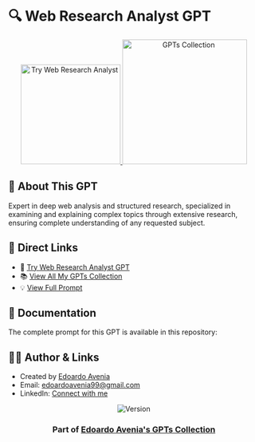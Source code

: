 # 🔍 Web Research Analyst GPT

<div align="center">
  <a href="https://chat.openai.com/g/g-IF18aGRLF-web-research-analyst">
    <img src="https://img.shields.io/badge/TRY_THIS_GPT-37a779?style=for-the-badge&logo=openai&logoWidth=20" alt="Try Web Research Analyst" width="200">
  </a>
  <a href="https://github.com/edoardoavenia/edoardo-avenia-gpt-collection">
    <img src="https://img.shields.io/badge/VIEW_ALL_MY_GPTs-4f46e5?style=for-the-badge&logo=github&logoWidth=20" alt="GPTs Collection" width="250">
  </a>
</div>

## 🤖 About This GPT
Expert in deep web analysis and structured research, specialized in examining and explaining complex topics through extensive research, ensuring complete understanding of any requested subject.

## 🔗 Direct Links
- 🎯 [Try Web Research Analyst GPT](https://chat.openai.com/g/g-IF18aGRLF-web-research-analyst)
- 📚 [View All My GPTs Collection](https://github.com/edoardoavenia/edoardo-avenia-gpt-collection)
- 💡 [View Full Prompt](./PROMPT.md)

## 📖 Documentation
The complete prompt for this GPT is available in this repository:


## 👨‍💻 Author & Links
- Created by [Edoardo Avenia](https://www.linkedin.com/in/edoardoavenia/)
- Email: [edoardoavenia99@gmail.com](mailto:edoardoavenia99@gmail.com)
- LinkedIn: [Connect with me](https://www.linkedin.com/in/edoardoavenia/)

<div align="center">
  <img src="https://img.shields.io/badge/Version-6.4-2ea44f?style=for-the-badge" alt="Version">
</div>

<div align="center">
  <h3>Part of <a href="https://github.com/edoardoavenia/edoardo-avenia-gpt-collection">Edoardo Avenia's GPTs Collection</a></h3>
</div>

